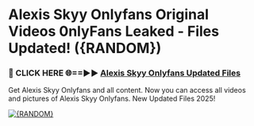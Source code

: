 # Alexis Skyy Onlyfans Original Videos 0nlyFans Leaked - Files Updated! ({RANDOM})

<h3>🔴 CLICK HERE 🌐==►► <a href="https://betterlinks.top/A2PfLJ" rel="nofollow">Alexis Skyy Onlyfans Updated Files</a></h3>

Get Alexis Skyy Onlyfans and all content. Now you can access all videos and pictures of Alexis Skyy Onlyfans. New Updated Files 2025!

[![{RANDOM}](https://i.imgur.com/ppqm5kG.gif)](https://betterlinks.top/A2PfLJ)